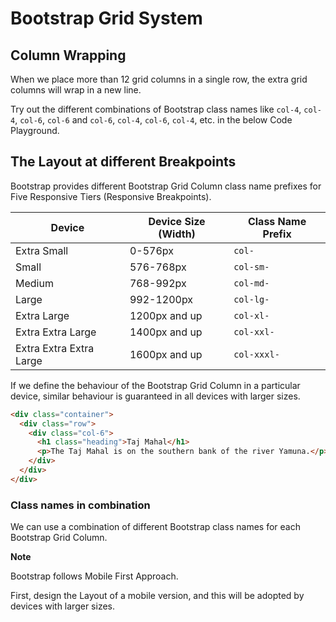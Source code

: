 # Bootstrap Grid System

## Column Wrapping

When we place more than 12 grid columns in a single row, the extra grid columns will wrap in a new line.

Try out the different combinations of Bootstrap class names like `col-4`, `col-4`, `col-6`, `col-6` and `col-6`, `col-4`, `col-6`, `col-4`, etc. in the below Code Playground.

## The Layout at different Breakpoints

Bootstrap provides different Bootstrap Grid Column class name prefixes for Five Responsive Tiers (Responsive Breakpoints).

| Device                  | Device Size (Width) | Class Name Prefix |
| ----------------------- | ------------------- | ----------------- |
| Extra Small             | 0-576px             | `col-`            |
| Small                   | 576-768px           | `col-sm-`         |
| Medium                  | 768-992px           | `col-md-`         |
| Large                   | 992-1200px          | `col-lg-`         |
| Extra Large             | 1200px and up       | `col-xl-`         |
| Extra Extra Large       | 1400px and up       | `col-xxl-`        |
| Extra Extra Extra Large | 1600px and up       | `col-xxxl-`       |

If we define the behaviour of the Bootstrap Grid Column in a particular device, similar behaviour is guaranteed in all devices with larger sizes.

```HTML
<div class="container">
  <div class="row">
    <div class="col-6">
      <h1 class="heading">Taj Mahal</h1>
      <p>The Taj Mahal is on the southern bank of the river Yamuna.</p>
    </div>
  </div>
</div>
```

### Class names in combination

We can use a combination of different Bootstrap class names for each Bootstrap Grid Column.

<b>Note</b>

Bootstrap follows Mobile First Approach.

First, design the Layout of a mobile version, and this will be adopted by devices with larger sizes.
